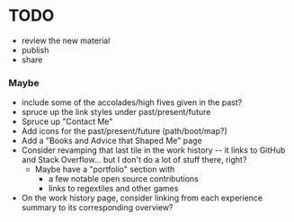 # TODO

- review the new material
- publish
- share


### Maybe

- include some of the accolades/high fives given in the past?
- spruce up the link styles under past/present/future
- Spruce up "Contact Me"
- Add icons for the past/present/future (path/boot/map?)
- Add a "Books and Advice that Shaped Me" page
- Consider revamping that last tile in the work history -- it links to GitHub
  and Stack Overflow... but I don't do a lot of stuff there, right?
    - Maybe have a "portfolio" section with
       - a few notable open source contributions
       - links to regextiles and other games
- On the work history page, consider linking from each experience summary to its
  corresponding overview?
